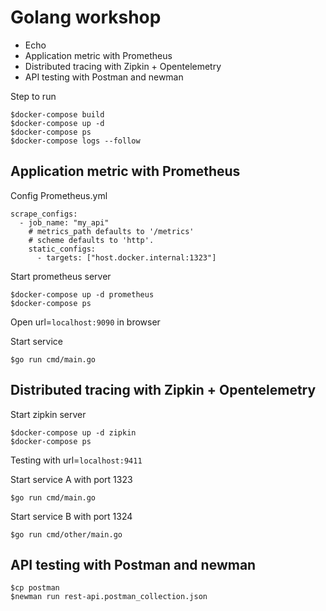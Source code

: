 # Golang workshop
* Echo
* Application metric with Prometheus
* Distributed tracing with Zipkin + Opentelemetry
* API testing with Postman and newman

Step to run
```
$docker-compose build
$docker-compose up -d
$docker-compose ps
$docker-compose logs --follow
```

## Application metric with Prometheus
Config Prometheus.yml
```
scrape_configs:
  - job_name: "my_api"
    # metrics_path defaults to '/metrics'
    # scheme defaults to 'http'.
    static_configs:
      - targets: ["host.docker.internal:1323"]
```

Start prometheus server
```
$docker-compose up -d prometheus
$docker-compose ps
```

Open url=`localhost:9090` in browser

Start service
```
$go run cmd/main.go
```

## Distributed tracing with Zipkin + Opentelemetry
Start zipkin server
```
$docker-compose up -d zipkin
$docker-compose ps
```

Testing with url=`localhost:9411`

Start service A with port 1323
```
$go run cmd/main.go
```

Start service B with port 1324
```
$go run cmd/other/main.go
```

## API testing with Postman and newman
```
$cp postman
$newman run rest-api.postman_collection.json
```
